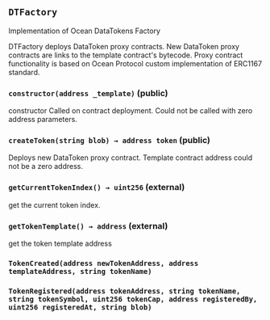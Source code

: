 ## `DTFactory`



Implementation of Ocean DataTokens Factory

DTFactory deploys DataToken proxy contracts.
New DataToken proxy contracts are links to the template contract's bytecode. 
Proxy contract functionality is based on Ocean Protocol custom implementation of ERC1167 standard.


### `constructor(address _template)` (public)



constructor
Called on contract deployment. Could not be called with zero address parameters.


### `createToken(string blob) → address token` (public)



Deploys new DataToken proxy contract.
Template contract address could not be a zero address. 


### `getCurrentTokenIndex() → uint256` (external)



get the current token index. 


### `getTokenTemplate() → address` (external)



get the token template address



### `TokenCreated(address newTokenAddress, address templateAddress, string tokenName)`





### `TokenRegistered(address tokenAddress, string tokenName, string tokenSymbol, uint256 tokenCap, address registeredBy, uint256 registeredAt, string blob)`





